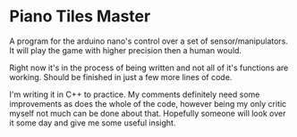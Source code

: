<h1>Piano Tiles Master</h1>

A program for the arduino nano's control over a set of sensor/manipulators. It will play the game with higher precision then a human would.

Right now it's in the process of being written and not all of it's functions are working. Should be finished in just a few more lines of code.

I'm writing it in C++ to practice. My comments definitely need some improvements as does the whole of the code, however being my only critic myself not much can be done about that. Hopefully someone will look over it some day and give me some useful insight.
